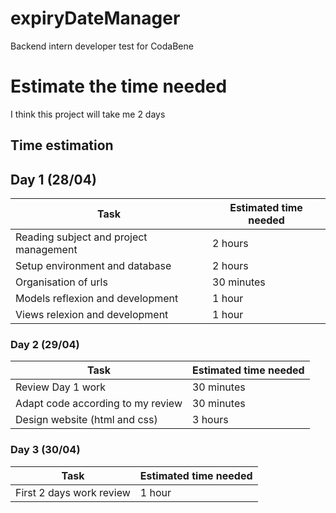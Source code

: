 # expiryDateManager
Backend intern developer test for CodaBene

# Estimate the time needed
I think this project will take me 2 days

## Time estimation

## Day 1 (28/04)
|Task                |Estimated time needed                          
|-------------------------|-------------------------------|
Reading subject and project management|2 hours
Setup environment and database|2 hours
Organisation of urls|30 minutes
Models reflexion and development|1 hour
Views relexion and development|1 hour

### Day 2 (29/04)
|Task                |Estimated time needed                          
|-------------------------|-------------------------------|
Review Day 1 work|30 minutes
Adapt code according to my review|30 minutes
Design website (html and css)|3 hours

### Day 3 (30/04)
|Task                |Estimated time needed                          
|-------------------------|-------------------------------|
First 2 days work review|1 hour